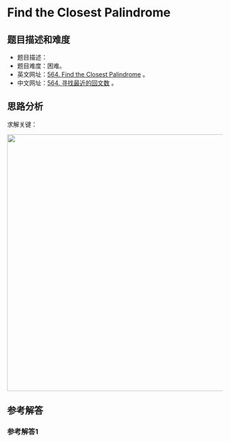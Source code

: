# Find the Closest Palindrome

## 题目描述和难度
+ 题目描述：
+ 题目难度：困难。
+ 英文网址：[564. Find the Closest Palindrome](https://leetcode.com/problems/find-the-closest-palindrome/description/)  。
+ 中文网址：[564. 寻找最近的回文数](https://leetcode-cn.com/problems/find-the-closest-palindrome/description/)  。
## 思路分析
求解关键：

<img src="https://liweiwei1419.github.io/images/leetcode-solution/" width="600">

## 参考解答
### 参考解答1

```java

```